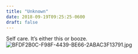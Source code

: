 ```yaml
---
title: "Unknown"
date: 2018-09-19T09:25:25-0600
draft: false
---
```


Self care. It’s either this or booze. ![BFDF2B0C-F98F-4439-BE66-2ABAC3F13791.jpg](http://ianwhitney.micro.blog/uploads/2018/580de86257.jpg)
